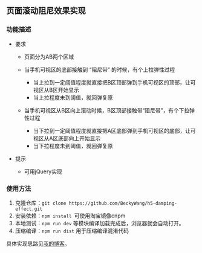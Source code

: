 ## 页面滚动阻尼效果实现

### 功能描述
* 要求

    * 页面分为AB两个区域
    * 当手机可视区的底部接触到 “阻尼带” 的时候，有个上拉弹性过程

        * 当上拉到一定阈值程度就直接把B区顶部弹到手机可视区的顶部，让可视区从B区开始显示
        * 当上拉程度未到阈值，就回弹复原
    * 当手机可视区从B区向上滚动时候，B区顶部接触带“阻尼带”，有个下拉弹性过程

        * 当下拉到一定阈值程度就直接把A区底部弹到手机可视区的底部，让可视区从A区底部向上开始显示
        * 当下拉程度未到阈值，就回弹复原
* 提示

    * 可用jQuery实现

### 使用方法
1. 克隆仓库：`git clone https://github.com/BeckyWang/h5-damping-effect.git`
2. 安装依赖：`npm install `可使用淘宝镜像cnpm
3. 本地测试：`npm run dev` 等模块编译加载完成后，浏览器就会自动打开。
4. 压缩编译：`npm run dist` 用于压缩编译混淆代码

具体实现思路见[我的博客](https://beckywang.github.io/h5-damping-effect.html#more)。